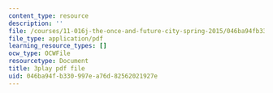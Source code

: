 ```yaml
---
content_type: resource
description: ''
file: /courses/11-016j-the-once-and-future-city-spring-2015/046ba94fb330997ea76d82562021927e_LJNAUHOmpAY.pdf
file_type: application/pdf
learning_resource_types: []
ocw_type: OCWFile
resourcetype: Document
title: 3play pdf file
uid: 046ba94f-b330-997e-a76d-82562021927e
---
```

